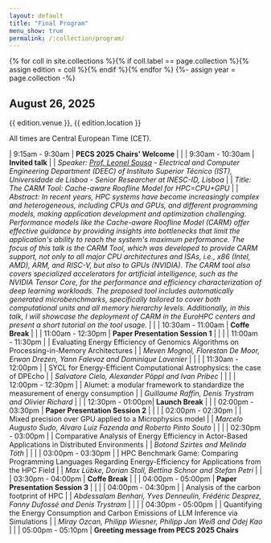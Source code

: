 ```yaml
---
layout: default
title: "Final Program"
menu_show: true
permalink: /:collection/program/
---
```



{% for coll in site.collections %}{% if coll.label == page.collection %}{% assign edition = coll %}{% endif %}{% endfor %}
{%- assign year = page.collection -%}


## August 26, 2025

{{ edition.venue }}, {{ edition.location }}

All times are Central European Time (CET).

| 9:15am - 9:30am | **PECS 2025 Chairs' Welcome**
| |
| 9:30am - 10:30am | **Invited talk**
| | *Speaker: [Prof. Leonel Sousa](https://sips.inesc-id.pt/~las/) - Electrical and Computer Engineering Department (DEEC) of Instituto Superior Técnico (IST), Universidade de Lisboa - Senior Researcher at INESC-ID, Lisboa*
| | *Title: The CARM Tool: Cache-aware Roofline Model for HPC=CPU+GPU*
| | *Abstract: In recent years, HPC systems have become increasingly complex and heterogeneous, including CPUs and GPUs, and different programming models, making application development and optimization challenging. Performance models like the Cache-aware Roofline Model (CARM) offer effective guidance by providing insights into bottlenecks that limit the application's ability to reach the system's maximum performance. The focus of this talk is the CARM Tool, which was developed to provide CARM support, not only to all major CPU architectures and ISAs, i.e., x86 (Intel, AMD), ARM, and RISC-V, but also to GPUs (NVIDIA). The CARM tool also covers specialized accelerators for artificial intelligence, such as the NVIDIA Tensor Core, for the performance and efficiency characterization of deep learning workloads. The proposed tool includes automatically generated microbenchmarks, specifically tailored to cover both computational units and all memory hierarchy levels. Additionally, in this talk, I will showcase the deployment of CARM in the EuroHPC centers and present a short tutorial on the tool usage.*
| |
| 10:30am - 11:00am | **Coffe Break**
| |
| 11:00am - 12:30pm | **Paper Presentation Session 1**
| |
| | 11:00am - 11:30pm
| | Evaluating Energy Efficiency of Genomics Algorithms on Processing-in-Memory Architectures
| | *Meven Mognol, Florestan De Moor, Erwan Drezen, Yann Falevoz and Dominique Lavenier*
| |
| | 11:30am - 12:00pm
| | SYCL for Energy-Efficient Computational Astrophysics: the case of DPEcho
| | *Salvatore Cielo, Alexander Pöppl and Ivan Pribec*
| |
| | 12:00pm - 12:30pm
| | Alumet: a modular framework to standardize the measurement of energy consumption
| | *Guillaume Raffin, Denis Trystram and Olivier Richard*
| |
| 12:30pm - 01:00pm| **Launch Break**
| |
| 02:00pm - 03:30pm | **Paper Presentation Session 2**
| |
| | 02:00pm - 02:30pm
| | Mixed precision over GPU applied to a Microphysics model
| | *Marcelo Augusto Sudo, Alvaro Luiz Fazenda and Roberto Pinto Souto*
| |
| | 02:30pm - 03:00pm
| | Comparative Analysis of Energy Efficiency in Actor-Based Applications in Distributed Environments
| | *Botond Szirtes and Melinda Tóth*
| |
| | 03:00pm - 03:30pm
| | HPC Benchmark Game: Comparing Programming Languages Regarding Energy-Efficiency for Applications from the HPC Field
| | *Max Lübke, Dorian Stoll, Bettina Schnor and Stefan Petri*
| |
| 03:30pm - 04:00pm | **Coffe Break**
| |
| 04:00pm - 05:00pm | **Paper Presentation Session 3**
| |
| | 04:00pm - 04:30pm
| | Analysis of the carbon footprint of HPC
| | *Abdessalam Benhari, Yves Denneulin, Frédéric Desprez, Fanny Dufossé and Denis Trystram*
| |
| | 04:30pm - 05:00pm
| | Quantifying the Energy Consumption and Carbon Emissions of LLM Inference via Simulations
| | *Miray Ozcan, Philipp Wiesner, Philipp Jan Weiß and Odej Kao*
| |
| 05:00pm - 05:10pm | **Greeting message from PECS 2025 Chairs**




